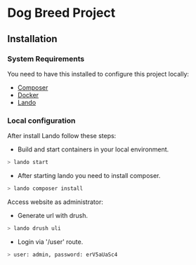 # Dog Breed Project

## Installation

### System Requirements

You need to have this installed to configure this project locally:

- [Composer](https://getcomposer.org/)
- [Docker](https://www.docker.com/)
- [Lando](https://docs.lando.dev/)

### Local configuration

After install Lando follow these steps:

- Build and start containers in your local environment.
```sh
> lando start
```

- After starting lando you need to install composer.
```sh
> lando composer install
```

Access website as administrator:

- Generate url with drush.
```sh
> lando drush uli
```

- Login via '/user' route.
```sh
> user: admin, password: erV5aUaSc4
```
